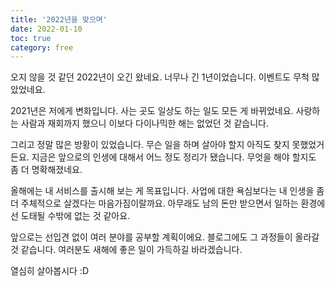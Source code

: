 ```yaml
---
title: '2022년을 맞으며'
date: 2022-01-10
toc: true
category: free
---
```

오지 않을 것 같던 2022년이 오긴 왔네요.
너무나 긴 1년이었습니다. 이벤트도 무척 많았었네요.

2021년은 저에게 변화입니다. 사는 곳도 일상도 하는 일도 모든 게 바뀌었네요.
사랑하는 사람과 재회까지 했으니 이보다 다이나믹한 해는 없었던 것 같습니다. 

그리고 정말 많은 방황이 있었습니다.
무슨 일을 하며 살아야 할지 아직도 찾지 못했었거든요.
지금은 앞으로의 인생에 대해서 어느 정도 정리가 됐습니다.
무엇을 해야 할지도 좀 더 명확해졌네요.

올해에는 내 서비스를 출시해 보는 게 목표입니다.
사업에 대한 욕심보다는 내 인생을 좀 더 주체적으로 살겠다는 마음가짐이랄까요.
아무래도 남의 돈만 받으면서 일하는 환경에선 도태될 수밖에 없는 것 같아요.

앞으로는 선입견 없이 여러 분야를 공부할 계획이에요. 
블로그에도 그 과정들이 올라갈 것 같습니다.
여러분도 새해에 좋은 일이 가득하길 바라겠습니다.

​열심히 살아봅시다 :D